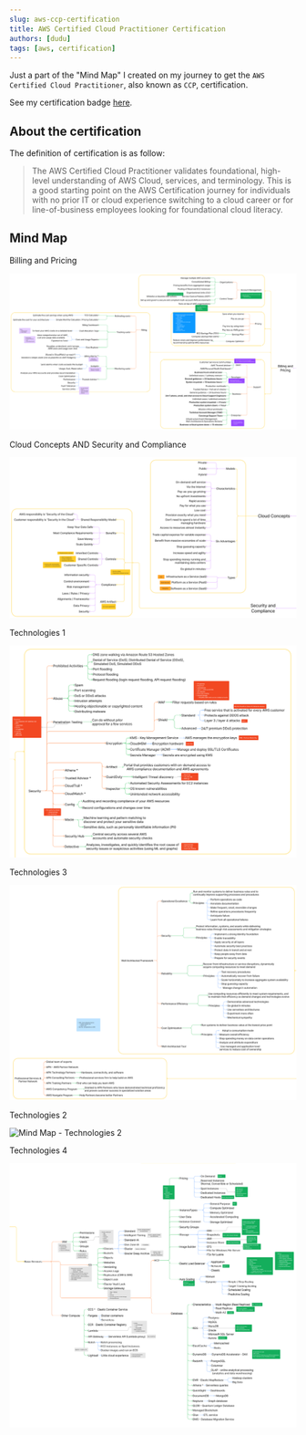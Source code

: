 ```yaml
---
slug: aws-ccp-certification
title: AWS Certified Cloud Practitioner Certification
authors: [dudu]
tags: [aws, certification]
---
```


Just a part of the "Mind Map" I created on my journey to get the `AWS Certified Cloud Practitioner`, also known as `CCP`, certification.

See my certification badge [here](https://www.credly.com/badges/01ae0295-4d60-4276-b6c2-d2f17abb84f2/public_url).

## About the certification

The definition of certification is as follow:

> The AWS Certified Cloud Practitioner validates foundational, high-level understanding of AWS Cloud, services, and terminology.  This is a good starting point on the AWS Certification journey for individuals with no prior IT or cloud experience switching to a cloud career or for line-of-business employees looking for foundational cloud literacy.

## Mind Map

Billing and Pricing

![Mind Map - Billing and Pricing](/img/blog/aws/aws-1.png)

Cloud Concepts AND Security and Compliance

![Mind Map - Cloud Concepts AND Security and Compliance](/img/blog/aws/aws-2.png)

Technologies 1

![Mind Map - Technologies 1](/img/blog/aws/aws-3.png)

Technologies 3

![Mind Map - Technologies 3](/img/blog/aws/aws-4.png)

Technologies 2

![Mind Map - Technologies 2](/img/blog/aws/aws-5.png)

Technologies 4

![Mind Map - Technologies 4](/img/blog/aws/aws-6.png)
